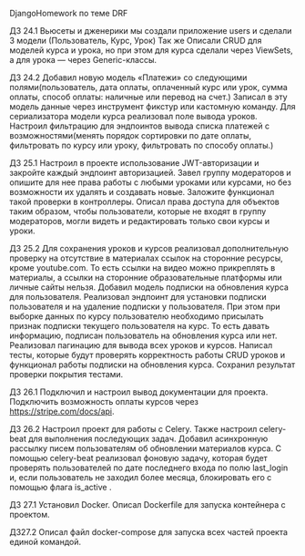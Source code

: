 DjangoHomework по теме DRF 


ДЗ 24.1 Вьюсеты и дженерики мы создали приложение users и сделали 3 модели (Пользователь, Курс, Урок)
Так же Описали CRUD для моделей курса и урока, но при этом для курса сделали через ViewSets, а для урока — через Generic-классы.

ДЗ 24.2 Добавил новую модель «Платежи» со следующими полями(пользователь, дата оплаты, оплаченный курс или урок, сумма оплаты, способ оплаты: наличные или перевод на счет.)
Записал в эту модель данные через инструмент фикстур или кастомную команду.
Для сериализатора модели курса реализовал поле вывода уроков.
Настроил фильтрацию для эндпоинтов вывода списка платежей с возможностями(менять порядок сортировки по дате оплаты, фильтровать по курсу или уроку, фильтровать по способу оплаты.)

ДЗ 25.1 Настроил в проекте использование JWT-авторизации и закройте каждый эндпоинт авторизацией.
Завел группу модераторов и опишите для нее права работы с любыми уроками или курсами, но без возможности их удалять и создавать новые. Заложите функционал такой проверки в контроллеры.
Описал права доступа для объектов таким образом, чтобы пользователи, которые не входят в группу модераторов, могли видеть и редактировать только свои курсы и уроки.

ДЗ 25.2 Для сохранения уроков и курсов реализовал дополнительную проверку на отсутствие в материалах ссылок на сторонние ресурсы, кроме youtube.com.
То есть ссылки на видео можно прикреплять в материалы, а ссылки на сторонние образовательные платформы или личные сайты нельзя.
Добавил модель подписки на обновления курса для пользователя.
Реализовал эндпоинт для установки подписки пользователя и на удаление подписки у пользователя.
При этом при выборке данных по курсу пользователю необходимо присылать признак подписки текущего пользователя на курс. То есть давать информацию, подписан пользователь на обновления курса или нет.
Реализовал пагинацию для вывода всех уроков и курсов.
Написал тесты, которые будут проверять корректность работы CRUD уроков и функционал работы подписки на обновления курса.
Сохранил результат проверки покрытия тестами.

ДЗ 26.1 Подключил и настроил вывод документации для проекта.
Подключить возможность оплаты курсов через https://stripe.com/docs/api.

ДЗ 26.2 Настроил проект для работы с Celery. Также настроил celery-beat для выполнения последующих задач.
Добавил асинхронную рассылку писем пользователям об обновлении материалов курса.
С помощью celery-beat реализовал фоновую задачу, которая будет проверять пользователей по дате последнего входа по полю 
last_login и, если пользователь не заходил более месяца, блокировать его с помощью флага is_active .

ДЗ 27.1 Установил Docker.
Описал Dockerfile для запуска контейнера с проектом.

ДЗ27.2 Описал файл docker-compose для запуска всех частей проекта единой командой.